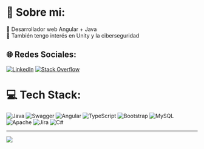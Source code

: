 # 💫 Sobre mi:
🔭 Desarrollador web Angular + Java
<br>
🌱 También tengo interés en Unity y la ciberseguridad


## 🌐 Redes Sociales:
[![LinkedIn](https://img.shields.io/badge/LinkedIn-%230077B5.svg?logo=linkedin&logoColor=white)](https://www.linkedin.com/in/marcelo-c-658505210)
[![Stack Overflow](https://img.shields.io/badge/-Stackoverflow-FE7A16?logo=stack-overflow&logoColor=white)](https://stackoverflow.com/users/17555174) 

# 💻 Tech Stack:
![Java](https://img.shields.io/badge/java-%23ED8B00.svg?style=flat&logo=java&logoColor=white) 
![Swagger](https://img.shields.io/badge/-Swagger-%23Clojure?style=flat&logo=swagger&logoColor=white) 
![Angular](https://img.shields.io/badge/angular-%23DD0031.svg?style=flat&logo=angular&logoColor=white) 
![TypeScript](https://img.shields.io/badge/typescript-%23007ACC.svg?style=flat&logo=typescript&logoColor=white)
![Bootstrap](https://img.shields.io/badge/bootstrap-%23563D7C.svg?style=flat&logo=bootstrap&logoColor=white) 
![MySQL](https://img.shields.io/badge/mysql-%2300f.svg?style=flat&logo=mysql&logoColor=white)
![Apache](https://img.shields.io/badge/apache-%23D42029.svg?style=flat&logo=apache&logoColor=white) 
![Jira](https://img.shields.io/badge/jira-%230A0FFF.svg?style=flat&logo=jira&logoColor=white) 
![C#](https://img.shields.io/badge/c%23-%23239120.svg?style=flat&logo=c-sharp&logoColor=white) 

---
[![](https://visitcount.itsvg.in/api?id=macarrp&label=Visitas&color=3&pretty=true)](https://visitcount.itsvg.in)
